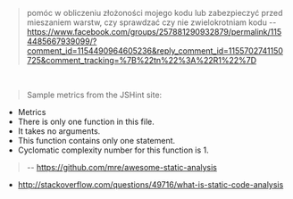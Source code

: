 > pomóc w obliczeniu złożoności mojego kodu lub zabezpieczyć przed mieszaniem warstw, czy sprawdzać czy nie zwielokrotniam kodu
> -- https://www.facebook.com/groups/257881290932879/permalink/1154485667939099/?comment_id=1154490964605236&reply_comment_id=1155702741150725&comment_tracking=%7B%22tn%22%3A%22R1%22%7D

<br>

> Sample metrics from the JSHint site:
 - Metrics
 - There is only one function in this file.
 - It takes no arguments.
 - This function contains only one statement.
 - Cyclomatic complexity number for this function is 1.
> -- https://github.com/mre/awesome-static-analysis

- http://stackoverflow.com/questions/49716/what-is-static-code-analysis
